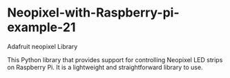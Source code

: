 # Neopixel-with-Raspberry-pi-example-21
Adafruit neopixel Library

This Python library that provides support for controlling Neopixel LED strips on Raspberry Pi. It is a lightweight and straightforward library to use.
